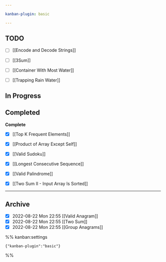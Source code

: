 ```yaml
---

kanban-plugin: basic

---
```


## TODO

- [ ] [[Encode and Decode Strings]]
- [ ] [[3Sum]]
- [ ] [[Container With Most Water]]
- [ ] [[Trapping Rain Water]]


## In Progress



## Completed

**Complete**
- [x] [[Top K Frequent Elements]]
- [x] [[Product of Array Except Self]]
- [x] [[Valid Sudoku]]
- [x] [[Longest Consecutive Sequence]]
- [x] [[Valid Palindrome]]
- [x] [[Two Sum II - Input Array Is Sorted]]


***

## Archive

- [x] 2022-08-22 Mon 22:55 [[Valid Anagram]]
- [x] 2022-08-22 Mon 22:55 [[Two Sum]]
- [x] 2022-08-22 Mon 22:55 [[Group Anagrams]]

%% kanban:settings
```
{"kanban-plugin":"basic"}
```
%%